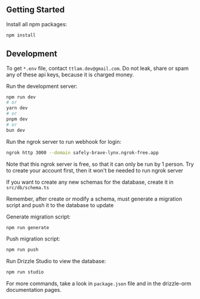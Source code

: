 ## Getting Started

Install all npm packages:
```bash
npm install
```

## Development

To get `*.env` file, contact `ttlam.dev@gmail.com`. Do not leak, share or spam any of these api keys, because it is charged money.

Run the development server:

```bash
npm run dev
# or
yarn dev
# or
pnpm dev
# or
bun dev
```

Run the ngrok server to run webhook for login:
```bash
ngrok http 3000 --domain safely-brave-lynx.ngrok-free.app
```

Note that this ngrok server is free, so that it can only be run by 1 person. 
Try to create your account first, then it won't be needed to run ngrok server

If you want to create any new schemas for the database, create it in `src/db/schema.ts`

Remember, after create or modify a schema, must generate a migration script and push it to the database to update

Generate migration script:

```bash
npm run generate
```

Push migration script:
```bash
npm run push
```

Run Drizzle Studio to view the database:
```bash
npm run studio
```

For more commands, take a look in `package.json` file and in the drizzle-orm documentation pages.
